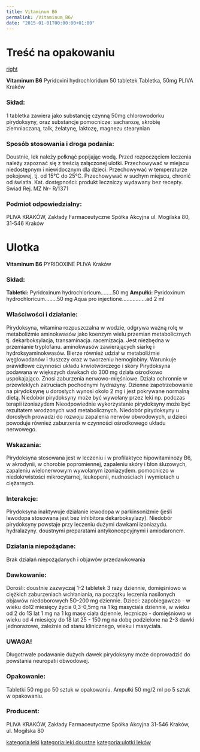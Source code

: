 ```yaml
---
title: Vitaminum B6
permalink: /Vitaminum_B6/
date: "2015-01-01T00:00:00+01:00"
---
```


Treść na opakowaniu
===================

[right](/Grafika:Vitaminum_B6.jpg "wikilink")

**Vitaminum B6**
Pyridoxini hydrochloridum
50 tabletek
Tabletka, 50mg
PLIVA Kraków

### Skład:

1 tabletka zawiera jako substancję czynną 50mg chlorowodorku pirydoksyny, oraz substancje pomocnicze: sacharozę, skrobię ziemniaczaną, talk, żelatynę, laktozę, magnezu stearynian

### Sposób stosowania i droga podania:

Doustnie, lek należy połknąć popijając wodą.
Przed rozpoczęciem leczenia należy zapoznać się z treścią załączonej ulotki.
Przechowywać w miejscu niedostępnym i niewidocznym dla dzieci.
Przechowywać w temperaturze pokojowej, tj. od 15°C do 25°C.
Przechowywać w suchym miejscu, chronić od światła.
Kat. dostępności:
produkt leczniczy wydawany bez recepty.
Swiad Rej. MZ Nr- R/1371

### Podmiot odpowiedzialny:

PLIVA KRAKÓW,
Zakłady Farmaceutyczne Spółka Akcyjna
ul. Mogilska 80, 31-546 Kraków

Ulotka
======

**Vitaminum B6**
PYRIDOXINE
PLIVA Kraków

### Skład:

**Tabletki:**
Pyridoxinum hydrochloricum........50 mg
**Ampułki:**
Pyridoxinum hydrochloricum........50 mg
Aqua pro injectione................ad 2 ml

### Właściwości i działanie:

Pirydoksyna, witamina rozpuszczalna w wodzie, odgrywa ważną rolę w metaboliźmie aminokwasów jako koenzym wielu przemian metabolicznych tj. dekarboksylacja, transaminacja. racemizacja. Jest niezbędna w przemianie tryplofanu. aminokwasów zawierających siarkę i hydroksyaminokwasów. Bierze również udział w metaboliźmie węglowodanów i tłuszczy oraz w tworzeniu hemoglobiny. Warunkuje prawidłowe czynności układu krwiotwórczego i skóry Pirydoksyna podawana w większych dawkach do 300 mg działa ośrodkowo uspokajająco. Znosi zaburzenia nerwowo-mięśniowe. Działa ochronnie w przewlekłych zatruciach pochodnymi hydrazyny. Dzienne zapotrzebowanie na pirydoksynę u dorosłych wynosi około 2 mg i jest pokrywane normalną dietą. Niedobór pirydoksyny może być wywołany przez leki np. podczas terapii izoniazydem Nieodpowiednie wykorzystanie pirydoksyny może być rezultatem wrodzonych wad metabolicznych. Niedobór pirydoksyny u dorosłych prowadzi do rozwoju zapalenia nerwów obwodowych, u dzieci powoduje również zaburzenia w czynności ośrodkowego układu nerwowego.

### Wskazania:

Pirydoksyna stosowana jest w leczeniu i w profilaktyce hipowitaminozy B6, w akrodynii, w chorobie popromiennej, zapaleniu skóry i błon śluzowych, zapaleniu wielonerwowym wywołanym izoniazydem. pomocniczo w niedokrwistości mikrocytarnej, leukopenii, nudnościach i wymiotach u ciężarnych.

### Interakcje:

Pirydoksyna inaktywuje działanie iewodopa w parkinsoniżmie (jeśli lewodopa stosowana jest bez inhibitora dekarboksylazy). Niedobór pirydoksyny powstaje przy leczeniu dużymi dawkami izoniazydu. hydralazyny. doustnymi preparatami antykoncepcyjnymi i amiodaronem.

### Działania niepożądane:

Brak działań niepożądanych i objawów przedawkowania

### Dawkowanie:

Dorośli: doustnie zazwyczaj 1-2 tabletek 3 razy dziennie, domięśniowo w ciężkich zaburzeniach wchłaniania, na początku leczenia nasilonych objawów niedoborowych 5O-200 mg dziennie. Dzieci: zapobiegawczo - w wieku do12 miesięcy życia 0,3-0,5mg na 1 kg masyciala dziennie, w wieku od 2 do 1S lat 1 mg na 1 kg masy ciała dziennie, leczniczo - domięśniowo w wieku od 4 miesięcy do 18 lat 25 - 150 mg na dobę podzielone na 2-3 dawki jednorazowe, zależnie od stanu klinicznego, wieku i masyciała.

### UWAGA!

Długotrwałe podawanie dużych dawek pirydoksyny może doprowadzić do powstania neuropatii obwodowej.

### Opakowanie:

Tabletki 50 mg po 50 sztuk w opakowaniu. Ampułki 50 mg/2 ml po 5 sztuk w opakowaniu.

### Producent:

PLIVA KRAKÓW,
Zakłady Farmaceutyczne Spółka Akcyjna
31-546 Kraków, ul. Mogilska 80

[kategoria:leki](/atopedia/kategoria:leki "wikilink") [kategoria:leki doustne](/atopedia/kategoria:leki_doustne "wikilink") [kategoria:ulotki leków](/atopedia/kategoria:ulotki_leków "wikilink")